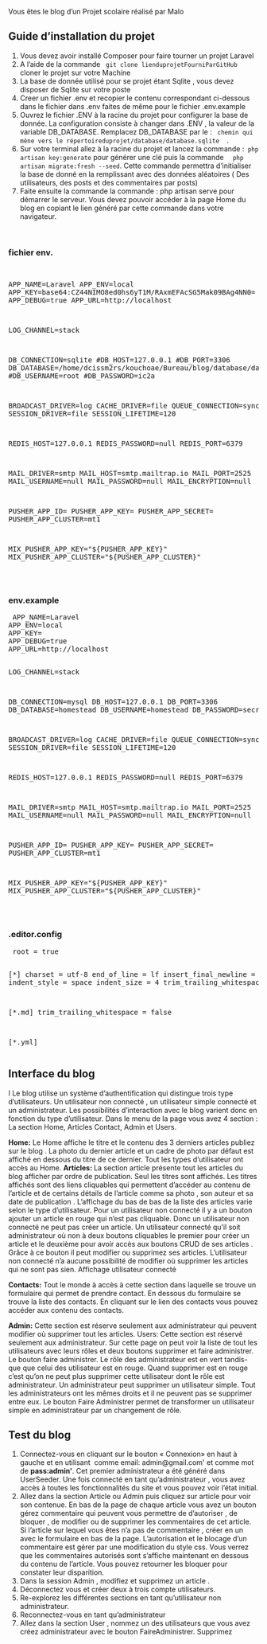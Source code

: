 

<p>Vous êtes le blog d’un Projet scolaire réalisé par Malo </p>
<div>
<h2>Guide d’installation du projet </h2>
 <ol>
  <li>Vous devez avoir installé Composer pour faire tourner un projet Laravel</li>
  <li> A l’aide de la commande  <code> git clone lienduprojetFourniParGitHub </code>  cloner le projet sur votre Machine</li>
   <li>La base de donnée utilisé pour se projet étant Sqlite , vous devez disposer de Sqlite sur votre poste</li>
   <li>Creer un fichier .env et recopier le contenu correspondant ci-dessous dans le fichier dans .env  faites de même pour le fichier .env.example  </li>
  
  <li>Ouvrez le fichier .ENV à la racine du projet pour configurer la base de donnée. La configuration consiste à changer dans .ENV , la valeur de la variable DB_DATABASE. Remplacez DB_DATABASE par le : <code> chemin qui mène vers le répertoireduprojet/database/database.sqlite </code>  . </li>
  
 <li>Sur votre terminal allez à la racine du projet et lancez la commande :<code> php artisan key:generate</code> pour générer une clé puis la commande <code>  php artisan migrate:fresh --seed</code>. Cette commande permettra d’initialiser la base de donné en la remplissant avec des données aléatoires ( Des utilisateurs, des posts et des commentaires par posts)</li>
  <li>
 Faite ensuite la commande la commande : php artisan serve pour démarrer le serveur. Vous devez pouvoir accéder à la page Home du blog en copiant le lien généré par cette commande dans votre navigateur.</li>
  

  

  


  
 


</ol>

 <br>
 </div>
  <h3> fichier env.</h3>
 <pre>

 APP_NAME=Laravel
APP_ENV=local
APP_KEY=base64:CZ44NIMO8ed0hs6yT1M/RAxmEFAcSG5Mak09BAg4NN0=
APP_DEBUG=true
APP_URL=http://localhost

LOG_CHANNEL=stack

DB_CONNECTION=sqlite
#DB_HOST=127.0.0.1
#DB_PORT=3306
DB_DATABASE=/home/dcissm2rs/kouchoae/Bureau/blog/database/database.sqlite
#DB_USERNAME=root
#DB_PASSWORD=ic2a

BROADCAST_DRIVER=log
CACHE_DRIVER=file
QUEUE_CONNECTION=sync
SESSION_DRIVER=file
SESSION_LIFETIME=120

REDIS_HOST=127.0.0.1
REDIS_PASSWORD=null
REDIS_PORT=6379

MAIL_DRIVER=smtp
MAIL_HOST=smtp.mailtrap.io
MAIL_PORT=2525
MAIL_USERNAME=null
MAIL_PASSWORD=null
MAIL_ENCRYPTION=null

PUSHER_APP_ID=
PUSHER_APP_KEY=
PUSHER_APP_SECRET=
PUSHER_APP_CLUSTER=mt1

MIX_PUSHER_APP_KEY="${PUSHER_APP_KEY}"
MIX_PUSHER_APP_CLUSTER="${PUSHER_APP_CLUSTER}"

 </pre>
 </div>
 <h3> env.example</h3>
 <pre>
 APP_NAME=Laravel
APP_ENV=local
APP_KEY=
APP_DEBUG=true
APP_URL=http://localhost

LOG_CHANNEL=stack

DB_CONNECTION=mysql
DB_HOST=127.0.0.1
DB_PORT=3306
DB_DATABASE=homestead
DB_USERNAME=homestead
DB_PASSWORD=secret

BROADCAST_DRIVER=log
CACHE_DRIVER=file
QUEUE_CONNECTION=sync
SESSION_DRIVER=file
SESSION_LIFETIME=120

REDIS_HOST=127.0.0.1
REDIS_PASSWORD=null
REDIS_PORT=6379

MAIL_DRIVER=smtp
MAIL_HOST=smtp.mailtrap.io
MAIL_PORT=2525
MAIL_USERNAME=null
MAIL_PASSWORD=null
MAIL_ENCRYPTION=null

PUSHER_APP_ID=
PUSHER_APP_KEY=
PUSHER_APP_SECRET=
PUSHER_APP_CLUSTER=mt1

MIX_PUSHER_APP_KEY="${PUSHER_APP_KEY}"
MIX_PUSHER_APP_CLUSTER="${PUSHER_APP_CLUSTER}"

 </pre>
 <h3> .editor.config </h3>
 <pre>
 root = true

[*]
charset = utf-8
end_of_line = lf
insert_final_newline = true
indent_style = space
indent_size = 4
trim_trailing_whitespace = true

[*.md]
trim_trailing_whitespace = false

[*.yml]</pre>
<h2> Interface du blog </h2>I
Le blog utilise un système d’authentification qui distingue trois type d’utilisateurs. Un utilisateur non connecté ,  un utilisateur  simple connecté et un administrateur. Les possibilités d’interaction avec le blog varient donc en fonction du type d’utilisateur. Dans le menu de la page vous avez 4 section : La section Home, Articles Contact, Admin et Users. 



<strong>Home:</strong> Le Home affiche le titre et le contenu des 3 derniers articles publiez sur le blog . La photo du dernier article et un cadre de photo par défaut est affiché en dessous du titre de ce dernier. Tout les types d’utilisateur ont accès au Home.
<strong>Articles: </strong>La section article présente tout les articles du blog afficher par ordre de publication. Seul les titres sont affichés. Les titres affichés sont des liens cliquables qui permettent d’accéder au contenu de l’article et de certains détails de l’article comme sa photo , son auteur et sa date de publication .  L’affichage du bas de bas de la liste des articles varie selon le type d’utilisateur. Pour un utilisateur non connecté il y a un bouton ajouter un article en rouge qui n’est pas cliquable. Donc un utilisateur non connecté ne peut pas créer un article. Un utilisateur connecté qu’il soit administrateur où non à deux boutons cliquables le premier pour créer un article et le deuxième pour avoir accès aux boutons CRUD de ses articles . Grâce à ce bouton il peut modifier ou supprimez ses articles. L’utilisateur non connecté n’a aucune possibilité de modifier où supprimer les articles qui ne sont pas sien. 
Affichage utilisateur connecté


<strong>Contacts:</strong> Tout le monde à accès à cette section  dans laquelle se trouve un formulaire qui permet de prendre contact. En dessous du formulaire se trouve la liste des contacts. En cliquant sur le lien des contacts vous pouvez accéder aux contenu des contacts. 

<strong>Admin:</strong> Cette section est réserve seulement aux administrateur qui peuvent modifier où supprimer tout les articles. 
Users: Cette section est réservé seulement aux administrateur. Sur cette page on peut voir la liste de tout les utilisateurs avec leurs rôles et deux boutons supprimer et faire administrer. Le bouton faire administrer. Le rôle des administrateur est en vert tandis-que que celui des utilisateur est en rouge. Quand supprimer est en rouge c’est qu’on ne peut plus supprimer cette utilisateur dont le rôle est administrateur. Un administrateur peut supprimer un utilisateur simple. Tout les administrateurs ont les mêmes droits et il ne peuvent pas se supprimer entre eux. Le bouton Faire Administrer permet de transformer un utilisateur simple en administrateur par un changement de rôle. 






<h2>Test du blog </h2>
<ol>
  <li> Connectez-vous en cliquant sur le bouton « Connexion» en haut à gauche et en utilisant  comme email: admin@gmail.com' et comme mot de <strong>pass:admin'</strong>. Cet premier administrateur a été généré dans UserSeeder. Une fois connecté en tant qu’administrateur , vous avez accès à toutes les fonctionnalités du site et vous pouvez voir l’état initial.</li>
  <li>Allez dans la section Article ou Admin puis cliquez sur article pour voir son contenue. En bas de la page de chaque article vous avez un bouton gérez commentaire qui peuvent vous permettre de d’autoriser , de bloquer , de modifier ou de supprimer les commentaires de cet article. Si l’article sur lequel vous êtes n’a pas de commentaire , créer en un avec le formulaire en bas de la page. L’autorisation et le blocage d’un commentaire est gérer par une modification du style css. Vous verrez que les commentaires autorisés sont s’affiche maintenant en dessous du contenu de l’article. Vous pouvez retourner les bloquer pour constater leur disparition.</li>
   <li>
Dans la session Admin , modifiez et supprimez un article .</li>
 
  <li>Déconnectez vous et créer deux à trois compte utilisateurs.</li>
    <li> Re-explorez les différentes sections en tant qu’utilisateur non administrateur.</li>
<li>
 Reconnectez-vous en tant qu’administrateur</li>
 <li>Allez dans la section User , nommez un des utilisateurs que vous avez créez administrateur avec le bouton FaireAdministrer. Supprimez </li>
</ol>
</div>
